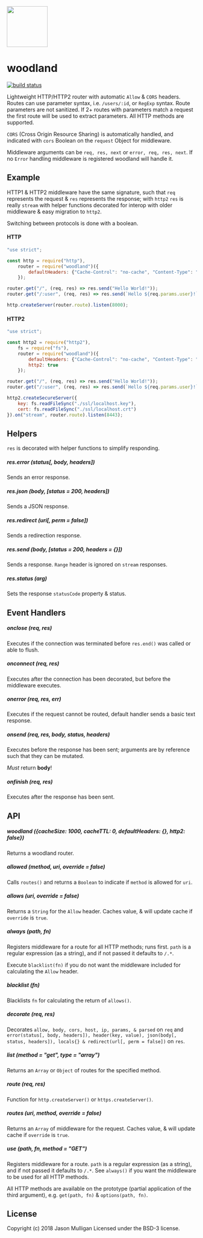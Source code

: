 <img src="https://avoidwork.github.io/woodland/logo.svg" width="108" />

# woodland

[![build status](https://secure.travis-ci.org/avoidwork/woodland.svg)](http://travis-ci.org/avoidwork/woodland)

Lightweight HTTP/HTTP2 router with automatic `Allow` & `CORS` headers. Routes can use parameter syntax, i.e. `/users/:id`, or `RegExp` syntax. Route parameters are not sanitized. If 2+ routes with parameters match a request the first route will be used to extract parameters. All HTTP methods are supported.

`CORS` (Cross Origin Resource Sharing) is automatically handled, and indicated with `cors` Boolean on the `request` Object for middleware.

Middleware arguments can be `req, res, next` or `error, req, res, next`. If no `Error` handling middleware is registered woodland will handle it.

## Example
HTTP1 & HTTP2 middleware have the same signature, such that `req` represents the request & `res` represents the response; with `http2` `res` is really `stream` with helper functions decorated for interop with older middleware & easy migration to `http2`.

Switching between protocols is done with a boolean.

#### HTTP
```javascript
"use strict";

const http = require("http"),
	router = require("woodland")({
		defaultHeaders: {"Cache-Control": "no-cache", "Content-Type": "text/plain"}
	});

router.get("/", (req, res) => res.send("Hello World!"));
router.get("/:user", (req, res) => res.send(`Hello ${req.params.user}!`));

http.createServer(router.route).listen(8000);
```

#### HTTP2
```javascript
"use strict";

const http2 = require("http2"),
	fs = require("fs"),
	router = require("woodland")({
		defaultHeaders: {"Cache-Control": "no-cache", "Content-Type": "text/plain"},
		http2: true
	});

router.get("/", (req, res) => res.send("Hello World!"));
router.get("/:user", (req, res) => res.send(`Hello ${req.params.user}!`));

http2.createSecureServer({
	key: fs.readFileSync("./ssl/localhost.key"),
	cert: fs.readFileSync("./ssl/localhost.crt")
}).on("stream", router.route).listen(8443);

```

## Helpers
`res` is decorated with helper functions to simplify responding.

##### res.error (status[, body, headers])
Sends an error response.

##### res.json (body, [status = 200, headers])
Sends a JSON response.

##### res.redirect (uri[, perm = false])
Sends a redirection response.

##### res.send (body, [status = 200, headers = {}])
Sends a response. `Range` header is ignored on `stream` responses.

##### res.status (arg)
Sets the response `statusCode` property & status.

## Event Handlers
##### onclose (req, res)
Executes if the connection was terminated before `res.end()` was called or able to flush.

##### onconnect (req, res)
Executes after the connection has been decorated, but before the middleware executes.

##### onerror (req, res, err)
Executes if the request cannot be routed, default handler sends a basic text response.

##### onsend (req, res, body, status, headers)
Executes before the response has been sent; arguments are by reference such that they can be mutated.

*Must* return **body**!

##### onfinish (req, res)
Executes after the response has been sent.

## API
##### woodland ({cacheSize: 1000, cacheTTL: 0, defaultHeaders: {}, http2: false})
Returns a woodland router.

##### allowed (method, uri, override = false)
Calls `routes()` and returns a `Boolean` to indicate if `method` is allowed for `uri`.

##### allows (uri, override = false)
Returns a `String` for the `Allow` header. Caches value, & will update cache if `override` is `true`.

##### always (path, fn)
Registers middleware for a route for all HTTP methods; runs first. `path` is a regular expression (as a string), and if not passed it defaults to `/.*`.

Execute `blacklist(fn)` if you do not want the middleware included for calculating the `Allow` header.

##### blacklist (fn)
Blacklists `fn` for calculating the return of `allows()`.

##### decorate (req, res)
Decorates `allow, body, cors, host, ip, params, & parsed` on `req` and `error(status[, body, headers]), header(key, value), json(body[, status, headers]), locals{} & redirect(url[, perm = false])` on `res`.

##### list (method = "get", type = "array")
Returns an `Array` or `Object` of routes for the specified method.

##### route (req, res)
Function for `http.createServer()` or `https.createServer()`.

##### routes (uri, method, override = false)
Returns an `Array` of middleware for the request. Caches value, & will update cache if `override` is `true`.

##### use (path, fn, method = "GET")
Registers middleware for a route. `path` is a regular expression (as a string), and if not passed it defaults to `/.*`. See `always()` if you want the middleware to be used for all HTTP methods.

All HTTP methods are available on the prototype (partial application of the third argument), e.g. `get(path, fn)` & `options(path, fn)`.

## License
Copyright (c) 2018 Jason Mulligan
Licensed under the BSD-3 license.